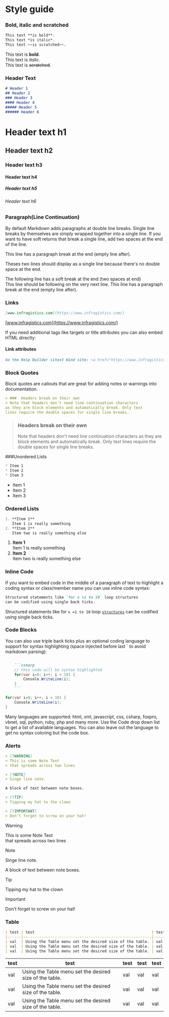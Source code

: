 # Style guide

### Bold, italic and scratched
```markdown
This text **is bold**.
This text *is italic*.
This text ~~is scratched~~.
```

This text is **bold**.  
This text is *italic*.  
This text is ~~scratched~~.

### Header Text
```markdown
# Header 1
## Header 2
### Header 3
#### Header 4
##### Header 5
###### Header 6
```
<h1>Header text h1</h1>
<h2>Header text h2</h2>
<h3>Header text h3</h3>
<h4>Header text h4</h4>
<h5>Header text h5</h5>
<h6>Header text h6</h6>

### Paragraph(Line Continuation)
By default Markdown adds paragraphs at double line breaks. 
Single line breaks by themselves are simply wrapped together into a single line. 
If you want to have soft returns that break a single line, add two spaces at the end of the line.

This line has a paragraph break at the end (empty line after).

Theses two lines should display as a single
line because there's no double space at the end.

The following line has a soft break at the end (two spaces at end)   
This line should be following on the very next line.
This line has a paragraph break at the end (empty line after).

### Links
```markdown
[www.infragistics.com](https://www.infragistics.com/)
```

[www.infragistics.com](https://www.infragistics.com/)

If you need additional tags like targets or title attributes you can also embed HTML directly:

#### Link attributes
```markdown
Go the Help Builder sitest Wind site: <a href="https://www.infragistics.com" target="_blank">Help Builder Site</a>.
```

### Block Quotes
Block quotes are callouts that are great for adding notes or warnings into documentation.

```markdown
> ###  Headers break on their own
> Note that headers don't need line continuation characters
as they are block elements and automatically break. Only text
lines require the double spaces for single line breaks.
```

> ### Headers break on their own
> Note that headers don't need line continuation characters
as they are block elements and automatically break.
Only text lines require the double spaces for single line breaks.

###Unordered Lists
```markdown
* Item 1
* Item 2
* Item 3
```

* Item 1
* Item 2
* Item 3

### Ordered Lists
```markdown
1. **Item 1**  
   Item 1 is really something
2. **Item 2**  
   Item two is really something else
```

1. **Item 1**  
   Item 1 is really something
2. **Item 2**  
   Item two is really something else

### Inline Code
If you want to embed code in the middle of a paragraph of text to highlight a coding syntax or class/member name you can use inline code syntax:

```markdown
Structured statements like `for x =1 to 10` loop structures
can be codified using single back ticks.
```

Structured statements like for `x =1 to 10` loop <a href="#"><code>structures</code></a> can be codified using single back ticks.

### Code Blocks
You can also use triple back ticks plus an optional coding language to support for syntax highlighting (space injected before last ` to avoid markdown parsing):

```markdown

    ```csharp
    // this code will be syntax highlighted
    for(var i=0; i++; i < 10) {
        Console.WriteLine(i);
    }
    ```

```

```csharp
for(var i=0; i++; i < 10) {
    Console.WriteLine(i);
}
```

Many languages are supported: html, xml, javascript, css, csharp, foxpro, vbnet, sql, python, ruby, php and many more. Use the Code drop down list to get a list of available languages.
You can also leave out the language to get no syntax coloring but the code box.

### Alerts
```markdown
> [!WARNING]
> This is some Note Text  
> that spreads across two lines

> [!NOTE]
> Singe line note.

A block of text between note boxes.

> [!TIP]
> Tipping my hat to the clown

> [!IMPORTANT]
> Don't forget to screw on your hat!
```
> [!WARNING]
> This is some Note Text  
> that spreads across two lines

> [!NOTE]
> Singe line note.

A block of text between note boxes.

> [!TIP]
> Tipping my hat to the clown

> [!IMPORTANT]
> Don't forget to screw on your hat!

### Table

```markdown
| test | test                                                    | test | test | test |
|------|---------------------------------------------------------|------|------|------|
| val  | Using the Table menu set the desired size of the table. | val  | val  | val  |
| val  | Using the Table menu set the desired size of the table. | val  | val  | val  |
| val  | Using the Table menu set the desired size of the table. | val  | val  | val  |
```

| test | test                                                    | test | test | test |
|------|---------------------------------------------------------|------|------|------|
| val  | Using the Table menu set the desired size of the table. | val  | val  | val  |
| val  | Using the Table menu set the desired size of the table. | val  | val  | val  |
| val  | Using the Table menu set the desired size of the table. | val  | val  | val  |
